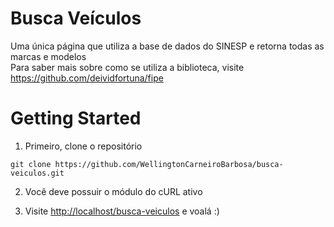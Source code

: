 # Busca Veículos
Uma única página que utiliza a base de dados do SINESP
e retorna todas as marcas e modelos
<br>
Para saber mais sobre como se utiliza a biblioteca, visite https://github.com/deividfortuna/fipe

# Getting Started
1. Primeiro, clone o repositório
```
git clone https://github.com/WellingtonCarneiroBarbosa/busca-veiculos.git
```
2. Você deve possuir o módulo do cURL ativo

3. Visite [http://localhost/busca-veiculos](http://localhost/busca-veiculos) e voalá :)


